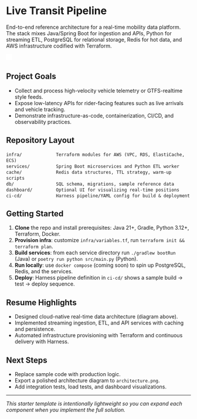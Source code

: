 # Live Transit Pipeline

End-to-end reference architecture for a real-time mobility data platform. The stack mixes Java/Spring Boot for ingestion and APIs, Python for streaming ETL, PostgreSQL for relational storage, Redis for hot data, and AWS infrastructure codified with Terraform.

![Architecture Diagram](./architecture.png)

## Project Goals
- Collect and process high-velocity vehicle telemetry or GTFS-realtime style feeds.
- Expose low-latency APIs for rider-facing features such as live arrivals and vehicle tracking.
- Demonstrate infrastructure-as-code, containerization, CI/CD, and observability practices.

## Repository Layout
```
infra/             Terraform modules for AWS (VPC, RDS, ElastiCache, ECS)
services/          Spring Boot microservices and Python ETL worker
cache/             Redis data structures, TTL strategy, warm-up scripts
db/                SQL schema, migrations, sample reference data
dashboard/         Optional UI for visualizing real-time positions
ci-cd/             Harness pipeline/YAML config for build & deployment
```

## Getting Started
1. **Clone** the repo and install prerequisites: Java 21+, Gradle, Python 3.12+, Terraform, Docker.
2. **Provision infra**: customize `infra/variables.tf`, run `terraform init && terraform plan`.
3. **Build services**: from each service directory run `./gradlew bootRun` (Java) or `poetry run python src/main.py` (Python).
4. **Run locally**: use `docker compose` (coming soon) to spin up PostgreSQL, Redis, and the services.
5. **Deploy**: Harness pipeline definition in `ci-cd/` shows a sample build → test → deploy sequence.

## Resume Highlights
- Designed cloud-native real-time data architecture (diagram above).
- Implemented streaming ingestion, ETL, and API services with caching and persistence.
- Automated infrastructure provisioning with Terraform and continuous delivery with Harness.

## Next Steps
- Replace sample code with production logic.
- Export a polished architecture diagram to `architecture.png`.
- Add integration tests, load tests, and dashboard visualizations.

---
*This starter template is intentionally lightweight so you can expand each component when you implement the full solution.*
